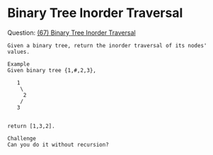 # Binary Tree Inorder Traversal

Question: [(67) Binary Tree Inorder Traversal](http://www.lintcode.com/en/problem/binary-tree-inorder-traversal/)

```
Given a binary tree, return the inorder traversal of its nodes' values.

Example
Given binary tree {1,#,2,3},

   1
    \
     2
    /
   3


return [1,3,2].

Challenge
Can you do it without recursion?
```

